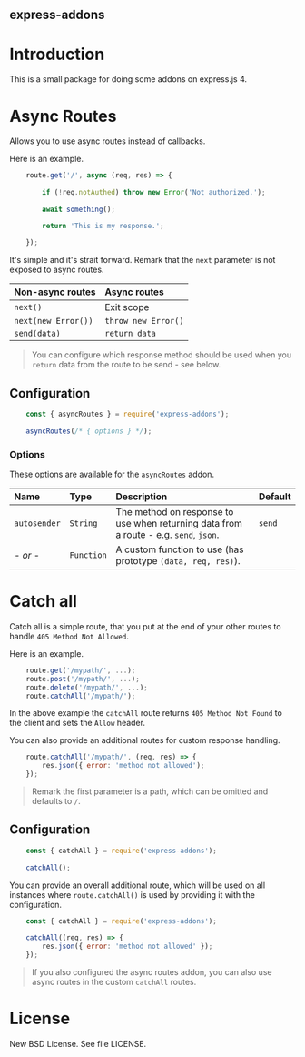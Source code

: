 express-addons
----

# Introduction

This is a small package for doing some addons on express.js 4.

# Async Routes

Allows you to use async routes instead of callbacks.

Here is an example.

````javascript
    route.get('/', async (req, res) => {
        
        if (!req.notAuthed) throw new Error('Not authorized.');
        
        await something();

        return 'This is my response.';
        
    });
````

It's simple and it's strait forward. Remark that the `next` parameter is not exposed to async routes.

| Non-async routes | Async routes |
|:-----------|:-----|
| `next()` | Exit scope |
| `next(new Error())` | `throw new Error()` |
| `send(data)` | `return data`|

> You can configure which response method should be used when you `return` data from the route to be send - see below.

## Configuration

````javascript
    const { asyncRoutes } = require('express-addons');
    
    asyncRoutes(/* { options } */);
````

### Options

These options are available for the `asyncRoutes` addon.

| Name | Type | Description | Default |
|:----|:-----|:------------|:--------|
| `autosender` | `String` | The method on response to use when returning data from a route - e.g. `send`, `json`. | `send`
| *- or -* | `Function` | A custom function to use (has prototype `(data, req, res)`).

# Catch all

Catch all is a simple route, that you put at the end of your other routes to handle `405 Method Not Allowed`.

Here is an example.

````javascript
    route.get('/mypath/', ...);
    route.post('/mypath/', ...);
    route.delete('/mypath/', ...);
    route.catchAll('/mypath/');
````

In the above example the `catchAll` route returns `405 Method Not Found` to the client and sets the `Allow` header.

You can also provide an additional routes for custom response handling.

````javascript
    route.catchAll('/mypath/', (req, res) => {
        res.json({ error: 'method not allowed');
    });
````

> Remark the first parameter is a path, which can be omitted and defaults to `/`.

## Configuration

````javascript
    const { catchAll } = require('express-addons');
    
    catchAll();
````

You can provide an overall additional route, which will be used on all instances where `route.catchAll()` is used by providing it with the configuration.

````javascript
    const { catchAll } = require('express-addons');
    
    catchAll((req, res) => {
        res.json({ error: 'method not allowed' });
    });
````

> If you also configured the async routes addon, you can also use async routes in the custom `catchAll` routes.

# License

New BSD License. See file LICENSE.
